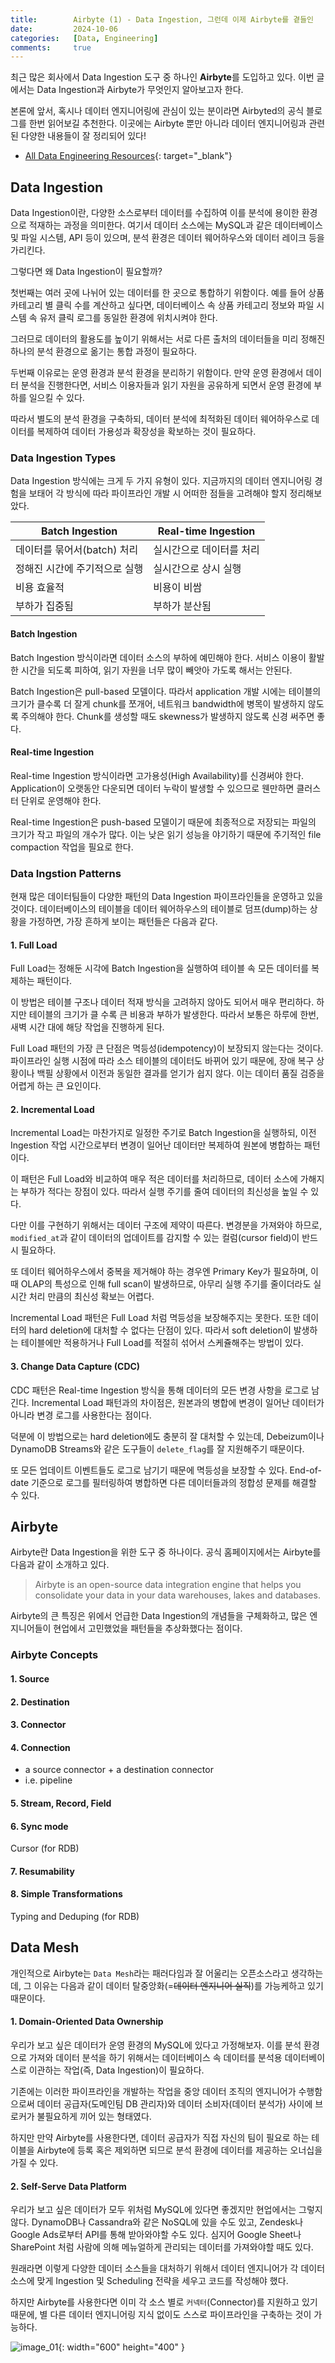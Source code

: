```yaml
---
title:        Airbyte (1) - Data Ingestion, 그런데 이제 Airbyte를 곁들인
date:         2024-10-06
categories:   [Data, Engineering]
comments:     true
---
```


최근 많은 회사에서 Data Ingestion 도구 중 하나인 **Airbyte**를 도입하고 있다. 이번 글에서는 Data Ingestion과 Airbyte가 무엇인지 알아보고자 한다.

본론에 앞서, 혹시나 데이터 엔지니어링에 관심이 있는 분이라면 Airbyted의 공식 블로그를 한번 읽어보길 추천한다. 이곳에는 Airbyte 뿐만 아니라 데이터 엔지니어링과 관련된 다양한 내용들이 잘 정리되어 있다!

- [All Data Engineering Resources](https://airbyte.com/data-engineering-resources){: target="_blank"}

## Data Ingestion

Data Ingestion이란, 다양한 소스로부터 데이터를 수집하여 이를 분석에 용이한 환경으로 적재하는 과정을 의미한다. 여기서 데이터 소스에는 MySQL과 같은 데이터베이스 및 파일 시스템, API 등이 있으며, 분석 환경은 데이터 웨어하우스와 데이터 레이크 등을 가리킨다.

그렇다면 왜 Data Ingestion이 필요할까?

첫번째는 여러 곳에 나뉘어 있는 데이터를 한 곳으로 통합하기 위함이다. 예를 들어 상품 카테고리 별 클릭 수를 계산하고 싶다면, 데이터베이스 속 상품 카테고리 정보와 파일 시스템 속 유저 클릭 로그를 동일한 환경에 위치시켜야 한다.

그러므로 데이터의 활용도를 높이기 위해서는 서로 다른 출처의 데이터들을 미리 정해진 하나의 분석 환경으로 옮기는 통합 과정이 필요하다.

두번째 이유로는 운영 환경과 분석 환경을 분리하기 위함이다. 만약 운영 환경에서 데이터 분석을 진행한다면, 서비스 이용자들과 읽기 자원을 공유하게 되면서 운영 환경에 부하를 일으킬 수 있다.

따라서 별도의 분석 환경을 구축하되, 데이터 분석에 최적화된 데이터 웨어하우스로 데이터를 복제하여 데이터 가용성과 확장성을 확보하는 것이 필요하다.

### Data Ingestion Types

Data Ingestion 방식에는 크게 두 가지 유형이 있다. 지금까지의 데이터 엔지니어링 경험을 보태어 각 방식에 따라 파이프라인 개발 시 어떠한 점들을 고려해야 할지 정리해보았다.

| Batch Ingestion | Real-time Ingestion |
| --- | --- |
| 데이터를 묶어서(batch) 처리 | 실시간으로 데이터를 처리 |
| 정해진 시간에 주기적으로 실행 | 실시간으로 상시 실행 |
| 비용 효율적 | 비용이 비쌈 |
| 부하가 집중됨 | 부하가 분산됨 |

#### Batch Ingestion

Batch Ingestion 방식이라면 데이터 소스의 부하에 예민해야 한다. 서비스 이용이 활발한 시간을 되도록 피하여, 읽기 자원을 너무 많이 빼앗아 가도록 해서는 안된다.

Batch Ingestion은 pull-based 모델이다. 따라서 application 개발 시에는 테이블의 크기가 클수록 더 잘게 chunk를 쪼개어, 네트워크 bandwidth에 병목이 발생하지 않도록 주의해야 한다. Chunk를 생성할 때도 skewness가 발생하지 않도록 신경 써주면 좋다.

#### Real-time Ingestion

Real-time Ingestion 방식이라면 고가용성(High Availability)를 신경써야 한다. Application이 오랫동안 다운되면 데이터 누락이 발생할 수 있으므로 웬만하면 클러스터 단위로 운영해야 한다.

Real-time Ingestion은 push-based 모델이기 때문에 최종적으로 저장되는 파일의 크기가 작고 파일의 개수가 많다. 이는 낮은 읽기 성능을 야기하기 때문에 주기적인 file compaction 작업을 필요로 한다.

### Data Ingstion Patterns

현재 많은 데이터팀들이 다양한 패턴의 Data Ingestion 파이프라인들을 운영하고 있을 것이다. 데이터베이스의 테이블을 데이터 웨어하우스의 테이블로 덤프(dump)하는 상황을 가정하면, 가장 흔하게 보이는 패턴들은 다음과 같다.

#### 1. Full Load

Full Load는 정해둔 시각에 Batch Ingestion을 실행하여 테이블 속 모든 데이터를 복제하는 패턴이다.

이 방법은 테이블 구조나 데이터 적재 방식을 고려하지 않아도 되어서 매우 편리하다. 하지만 테이블의 크기가 클 수록 큰 비용과 부하가 발생한다. 따라서 보통은 하루에 한번, 새벽 시간 대에 해당 작업을 진행하게 된다.

Full Load 패턴의 가장 큰 단점은 멱등성(idempotency)이 보장되지 않는다는 것이다. 파이프라인 실행 시점에 따라 소스 테이블의 데이터도 바뀌어 있기 때문에, 장애 복구 상황이나 백필 상황에서 이전과 동일한 결과를 얻기가 쉽지 않다. 이는 데이터 품질 검증을 어렵게 하는 큰 요인이다.

#### 2. Incremental Load

Incremental Load는 마찬가지로 일정한 주기로 Batch Ingestion을 실행하되, 이전 Ingestion 작업 시간으로부터 변경이 일어난 데이터만 복제하여 원본에 병합하는 패턴이다.

이 패턴은 Full Load와 비교하여 매우 적은 데이터를 처리하므로, 데이터 소스에 가해지는 부하가 적다는 장점이 있다. 따라서 실행 주기를 줄여 데이터의 최신성을 높일 수 있다.

다만 이를 구현하기 위해서는 데이터 구조에 제약이 따른다. 변경분을 가져와야 하므로, `modified_at`과 같이 데이터의 업데이트를 감지할 수 있는 컬럼(cursor field)이 반드시 필요하다.

또 데이터 웨어하우스에서 중복을 제거해야 하는 경우엔 Primary Key가 필요하며, 이때 OLAP의 특성으로 인해 full scan이 발생하므로, 아무리 실행 주기를 줄이더라도 실시간 처리 만큼의 최신성 확보는 어렵다.

Incremental Load 패턴은 Full Load 처럼 멱등성을 보장해주지는 못한다. 또한 데이터의 hard deletion에 대처할 수 없다는 단점이 있다. 따라서 soft deletion이 발생하는 테이블에만 적용하거나 Full Load를 적절히 섞어서 스케쥴해주는 방법이 있다.

#### 3. Change Data Capture (CDC)

CDC 패턴은 Real-time Ingestion 방식을 통해 데이터의 모든 변경 사항을 로그로 남긴다. Incremental Load 패턴과의 차이점은, 원본과의 병합에 변경이 일어난 데이터가 아니라 변경 로그를 사용한다는 점이다.

덕분에 이 방법으로는 hard deletion에도 충분히 잘 대처할 수 있는데, Debeizum이나 DynamoDB Streams와 같은 도구들이 `delete_flag`를 잘 지원해주기 때문이다.

또 모든 업데이트 이벤트들도 로그로 남기기 때문에 멱등성을 보장할 수 있다. End-of-date 기준으로 로그를 필터링하여 병합하면 다른 데이터들과의 정합성 문제를 해결할 수 있다.

## Airbyte

Airbyte란 Data Ingestion을 위한 도구 중 하나이다. 공식 홈페이지에서는 Airbyte를 다음과 같이 소개하고 있다.

> Airbyte is an open-source data integration engine that helps you consolidate your data in your data warehouses, lakes and databases.

Airbyte의 큰 특징은 위에서 언급한 Data Ingestion의 개념들을 구체화하고, 많은 엔지니어들이 현업에서 고민했었을 패턴들을 추상화했다는 점이다.

### Airbyte Concepts

#### 1. Source

#### 2. Destination

#### 3. Connector

#### 4. Connection

- a source connector + a destination connector
- i.e. pipeline

#### 5. Stream, Record, Field

#### 6. Sync mode
Cursor (for RDB)

#### 7. Resumability

#### 8. Simple Transformations
Typing and Deduping (for RDB)


## Data Mesh

개인적으로 Airbyte는 `Data Mesh`라는 패러다임과 잘 어울리는 오픈소스라고 생각하는데, 그 이유는 다음과 같이 데이터 탈중앙화(=~~데이터 엔지니어 실직~~)를 가능케하고 있기 때문이다.

#### 1. Domain-Oriented Data Ownership

우리가 보고 싶은 데이터가 운영 환경의 MySQL에 있다고 가정해보자. 이를 분석 환경으로 가져와 데이터 분석을 하기 위해서는 데이터베이스 속 데이터를 분석용 데이터베이스로 이관하는 작업(즉, Data Ingestion)이 필요하다.

기존에는 이러한 파이프라인을 개발하는 작업을 중앙 데이터 조직의 엔지니어가 수행함으로써 데이터 공급자(도메인팀 DB 관리자)와 데이터 소비자(데이터 분석가) 사이에 브로커가 불필요하게 끼어 있는 형태였다.

하지만 만약 Airbyte를 사용한다면, 데이터 공급자가 직접 자신의 팀이 필요로 하는 테이블을 Airbyte에 등록 혹은 제외하면 되므로 분석 환경에 데이터를 제공하는 오너십을 가질 수 있다.

#### 2. Self-Serve Data Platform

우리가 보고 싶은 데이터가 모두 위처럼 MySQL에 있다면 좋겠지만 현업에서는 그렇지 않다. DynamoDB나 Cassandra와 같은 NoSQL에 있을 수도 있고, Zendesk나 Google Ads로부터 API를 통해 받아와야할 수도 있다. 심지어 Google Sheet나 SharePoint 처럼 사람에 의해 메뉴얼하게 관리되는 데이터를 가져와야할 때도 있다.

원래라면 이렇게 다양한 데이터 소스들을 대처하기 위해서 데이터 엔지니어가 각 데이터 소스에 맞게 Ingestion 및 Scheduling 전략을 세우고 코드를 작성해야 했다.

하지만 Airbyte를 사용한다면 이미 각 소스 별로 `커넥터`(Connector)를 지원하고 있기 때문에, 별 다른 데이터 엔지니어링 지식 없이도 스스로 파이프라인을 구축하는 것이 가능하다.

![image_01](/assets/img/posts/2024-10-06/image_01.jpg){: width="600" height="400" }

